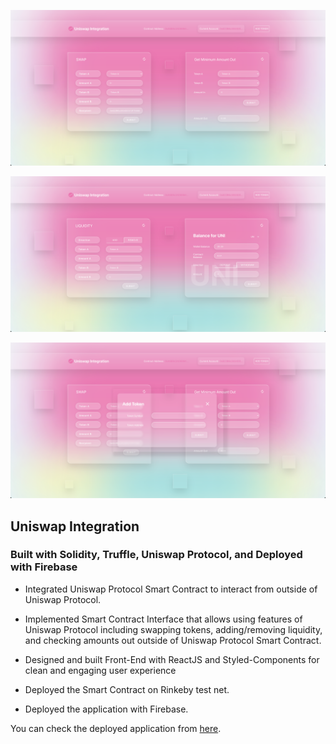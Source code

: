 ![alt text](https://github.com/own1t/uniswap-integration/blob/main/previews/uniswap-1.png?raw=true)

![alt text](https://github.com/own1t/uniswap-integration/blob/main/previews/uniswap-2.png?raw=true)

![alt text](https://github.com/own1t/uniswap-integration/blob/main/previews/uniswap-4.png?raw=true)

## Uniswap Integration

### Built with Solidity, Truffle, Uniswap Protocol, and Deployed with Firebase

- Integrated Uniswap Protocol Smart Contract to interact from outside of Uniswap Protocol.

- Implemented Smart Contract Interface that allows using features of Uniswap Protocol including swapping tokens, adding/removing liquidity, and checking amounts out outside of Uniswap Protocol Smart Contract.

- Designed and built Front-End with​ ReactJS and Styled-Components for clean and engaging user experience

- Deployed the Smart Contract on Rinkeby test net.

- Deployed the application with Firebase.

You can check the deployed application from <a href="https://uniswap-c0b91.web.app">here</a>.
